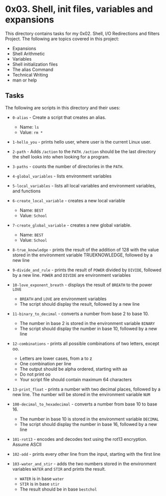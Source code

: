 # 0x03. Shell, init files, variables and expansions

This directory contains tasks for my 0x02. Shell, I/O Redirections and filters Project. The following are topics covered in this project:

* Expansions
* Shell Arithmetic
* Variables
* Shell initialization files
* The alias Command
* Technical Writing
* man or help

## Tasks

The following are scripts in this directory and their uses: 

* `0-alias` - Create a script that creates an alias.

    * Name: `ls`	
    * Value: `rm *`

* `1-hello_you` - prints hello user, where user is the current Linux user.
* `2-path` - Adds `/action` to the `PATH`. `/action` should be the last directory the shell looks into when looking for a program.
* `3-paths` - counts the number of directories in the `PATH`.
* `4-global_variables` - lists environment variables
* `5-local_variables` -  lists all local variables and environment variables, and functions
* `6-create_local_variable` - creates a new local variable

    * Name: `BEST`
    * Value: `School`

* `7-create_global_variable` - creates a new global variable.

    * Name: `BEST`
    * Value: `School`

* `8-true_knowledge` - prints the result of the addition of 128 with the value stored in the environment variable TRUEKNOWLEDGE, followed by a new line
* `9-divide_and_rule` - prints the result of `POWER` divided by `DIVIDE`, followed by a new line. `POWER` and `DIVIDE` are environment variables
* `10-love_exponent_breath` - displays the result of `BREATH` to the power `LOVE`
    
    * `BREATH` and `LOVE` are environment variables
    * The script should display the result, followed by a new line

* `11-binary_to_decimal` - converts a number from base 2 to base 10.

    * The number in base 2 is stored in the environment variable `BINARY`  
    * The script should display the number in base 10, followed by a new line

* `12-combinations` - prints all possible combinations of two letters, except oo.

    * Letters are lower cases, from a to z 
    * One combination per line
    * The output should be alpha ordered, starting with aa
    * Do not print oo
    * Your script file should contain maximum 64 characters

* `13-print_float` - prints a number with two decimal places, followed by a new line. The number will be stored in the environment variable `NUM`
* `100-decimal_to_hexadecimal` - converts a number from base 10 to base 16.

    * The number in base 10 is stored in the environment variable `DECIMAL`
    * The script should display the number in base 16, followed by a new line

* `101-rot13` - encodes and decodes text using the rot13 encryption. Assume ASCII
* `102-odd` - prints every other line from the input, starting with the first line
* `103-water_and_stir` - adds the two numbers stored in the environment variables `WATER` and `STIR` and prints the result.

    * `WATER` is in base `water`
    * `STIR` is in base `stir`
    * The result should be in base `bestchol`
